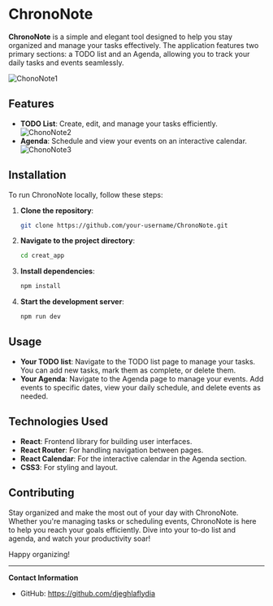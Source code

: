 # ChronoNote

**ChronoNote** is a simple and elegant tool designed to help you stay organized and manage your tasks effectively. The application features two primary sections: a TODO list and an Agenda, allowing you to track your daily tasks and events seamlessly.

![ChonoNote1](https://github.com/user-attachments/assets/ff754b10-3ada-4ada-9469-b31ad2d3e03e)

## Features

- **TODO List**: Create, edit, and manage your tasks efficiently.
![ChonoNote2](https://github.com/user-attachments/assets/7eac3371-67b8-4293-aca7-79ead15d417d)
- **Agenda**: Schedule and view your events on an interactive calendar.
![ChonoNote3](https://github.com/user-attachments/assets/4ed3bb80-2492-4788-ab35-eea781d9592e)

## Installation

To run ChronoNote locally, follow these steps:

1. **Clone the repository**:
   ```bash
   git clone https://github.com/your-username/ChronoNote.git
2. **Navigate to the project directory**:
    ```bash
    cd creat_app
3. **Install dependencies**:
    ```bash
    npm install
4. **Start the development server**:
    ```bash
    npm run dev

## Usage
- **Your TODO list**: Navigate to the TODO list page to manage your tasks. You can add new tasks, mark them as complete, or delete them.
- **Your Agenda**: Navigate to the Agenda page to manage your events. Add events to specific dates, view your daily schedule, and delete events as needed.

## Technologies Used
- **React**: Frontend library for building user interfaces.
- **React Router**: For handling navigation between pages.
- **React Calendar**: For the interactive calendar in the Agenda section.
- **CSS3**: For styling and layout.

## Contributing
Stay organized and make the most out of your day with ChronoNote. Whether you're managing tasks or scheduling events, ChronoNote is here to help you reach your goals efficiently. Dive into your to-do list and agenda, and watch your productivity soar!

Happy organizing!

---

**Contact Information**
- GitHub: https://github.com/djeghlaflydia

